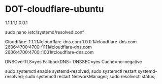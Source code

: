 # DOT-cloudflare-ubuntu
1.1.1.1,1.0.0.1

sudo nano /etc/systemd/resolved.conf

Cloudflare: 1.1.1.1#cloudflare-dns.com 1.0.0.1#cloudflare-dns.com 2606:4700:4700::1111#cloudflare-dns.com 2606:4700:4700::1001#cloudflare-dns.com

DNSOverTLS=yes FallbackDNS= DNSSEC=yes Cache=no-negative

sudo systemctl enable systemd-resolved; sudo systemctl restart systemd-resolved; sudo systemctl restart NetworkManager; sudo resolvectl status;
